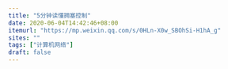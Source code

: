 ```yaml
---
title: "5分钟读懂拥塞控制"
date: 2020-06-04T14:42:46+08:00
itemurl: "https://mp.weixin.qq.com/s/0HLn-X0w_SBOhSi-H1hA_g"
sites: ""
tags: ["计算机网络"]
draft: false
---
```


